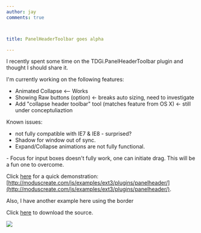 ```yaml
---
author: jay
comments: true



title: PanelHeaderToolbar goes alpha

---
```


I recently spent some time on the TDGi.PanelHeaderToolbar plugin and thought I should share it.

I'm currently working on the following features:
- Animated Collapse <-- Works
- Showing Raw buttons (option)  <- breaks auto sizing, need to investigate
- Add "collapse header toolbar" tool (matches feature from OS X) <- still under conceptuliaztion

Known issues:
<del>
- not fully compatible with IE7 & IE8 - surprised?
- Shadow for window out of sync.
- Expand/Collapse animations are not fully functional.
</del>
- Focus for input boxes doesn't fully work, one can initiate drag.  This will be a fun one to overcome.

Click [here](http://moduscreate.com/js/examples/ext3/plugins/panelheader/) for a quick demonstration: [http://moduscreate.com/js/examples/ext3/plugins/panelheader/](http://moduscreate.com/js/examples/ext3/plugins/panelheader/).


Also, I have another example here using the border 

Click [here](http://moduscreate.com/js/examples/ext3/plugins/panelheader/plugins.TDGi.PanelHeaderToolbar.js) to download the source.

![](../assets/uploads//2009/06/headertoolbarpreview.jpg)
